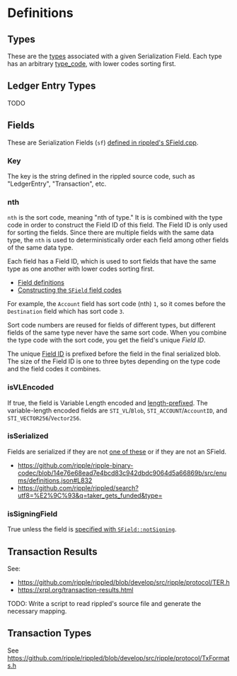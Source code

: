 # Definitions

## Types

These are the [types](https://xrpl.org/serialization.html#type-list) associated with a given Serialization Field. Each type has an arbitrary [type_code](https://xrpl.org/serialization.html#type-codes), with lower codes sorting first.

## Ledger Entry Types

TODO

## Fields

These are Serialization Fields (`sf`) [defined in rippled's SField.cpp](https://github.com/ripple/rippled/blob/develop/src/ripple/protocol/impl/SField.cpp).

### Key

The key is the string defined in the rippled source code, such as "LedgerEntry", "Transaction", etc.

### nth

`nth` is the sort code, meaning "nth of type." It is is combined with the type code in order to construct the Field ID of this field. The Field ID is only used for sorting the fields. Since there are multiple fields with the same data type, the `nth` is used to deterministically order each field among other fields of the same data type.

Each field has a Field ID, which is used to sort fields that have the same type as one another with lower codes sorting first.

- [Field definitions](https://github.com/ripple/rippled/blob/72e6005f562a8f0818bc94803d222ac9345e1e40/src/ripple/protocol/impl/SField.cpp#L72-L266)
- [Constructing the `SField` field codes](https://github.com/ripple/rippled/blob/eaff9a0e6aec0ad077f118501791c7684debcfd5/src/ripple/protocol/SField.h#L95-L98)

For example, the `Account` field has sort code (nth) `1`, so it comes before the `Destination` field which has sort code `3`.

Sort code numbers are reused for fields of different types, but different fields of the same type never have the same sort code. When you combine the type code with the sort code, you get the field's unique _Field ID_.

The unique [Field ID](https://xrpl.org/serialization.html#field-ids) is prefixed before the field in the final serialized blob. The size of the Field ID is one to three bytes depending on the type code and the field codes it combines.

### isVLEncoded

If true, the field is Variable Length encoded and [length-prefixed](https://xrpl.org/serialization.html#length-prefixing). The variable-length encoded fields are `STI_VL`/`Blob`, `STI_ACCOUNT`/`AccountID`, and `STI_VECTOR256`/`Vector256`.

### isSerialized

Fields are serialized if they are not [one of these](https://github.com/ripple/rippled/blob/eaff9a0e6aec0ad077f118501791c7684debcfd5/src/ripple/protocol/impl/SField.cpp#L71-L78) or if they are not an SField.

- https://github.com/ripple/ripple-binary-codec/blob/14e76e68ead7e4bcd83c942dbdc9064d5a66869b/src/enums/definitions.json#L832
- https://github.com/ripple/rippled/search?utf8=%E2%9C%93&q=taker_gets_funded&type=

### isSigningField

True unless the field is [specified with `SField::notSigning`](https://github.com/ripple/rippled/blob/eaff9a0e6aec0ad077f118501791c7684debcfd5/src/ripple/protocol/impl/SField.cpp#L198).

## Transaction Results

See:

- https://github.com/ripple/rippled/blob/develop/src/ripple/protocol/TER.h
- https://xrpl.org/transaction-results.html

TODO: Write a script to read rippled's source file and generate the necessary mapping.

## Transaction Types

See https://github.com/ripple/rippled/blob/develop/src/ripple/protocol/TxFormats.h
